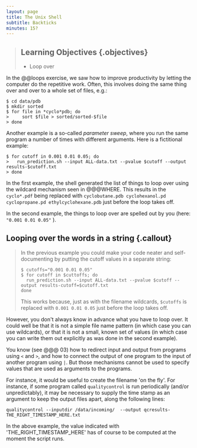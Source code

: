 ```yaml
---
layout: page
title: The Unix Shell
subtitle: Backticks
minutes: 15?
---
```

> ## Learning Objectives {.objectives}
>
> *   Loop over 


In the @@loops exercise, we saw how to improve productivity by letting the computer do the repetitive work.
Often, this involves doing the same thing over and over to a whole set of files, e.g.:

~~~{.bash}
$ cd data/pdb
$ mkdir sorted
$ for file in *cyclo*pdb; do
>     sort $file > sorted/sorted-$file
> done
~~~

Another example is a so-called *parameter sweep*, where you run the same program a number of times
with different arguments. Here is a fictitional example:

~~~{.bash}
$ for cutoff in 0.001 0.01 0.05; do
>   run_prediction.sh --input ALL-data.txt --pvalue $cutoff --output results-$cutoff.txt
> done
~~~

In the first example, the shell generated the list of things to loop
over using the wildcard mechanism seen in @@@WHERE. This results in the `cyclo*.pdf` being replaced with
`cyclobutane.pdb cyclohexanol.pd cyclopropane.pd ethylcyclohexane.pdb` just before the loop takes off.

In the second example, the things to loop over are spelled out by you
(here: `"0.001 0.01 0.05"` ).

## Looping over the words in a string {.callout}
>
> In the previous example you could make your code neater and self-documenting by putting the cutoff values
> in a separate string:
> ~~~
> $ cutoffs="0.001 0.01 0.05"
> $ for cutoff in $cuttoffs; do
>   run_prediction.sh --input ALL-data.txt --pvalue $cutoff --output results-cutoff=$cutoff.txt
> done
> ~~~
> This works because, just as with the filename wildcards, `$cutoffs` is replaced with `0.001 0.01 0.05` just
> before the loop takes off. 

However, you don't always know in advance what you have to loop over. It
could well be that it is not a simple file name pattern (in which case
you can use wildcards), or that it is not a small, known set of values
(in which case you can write them out explicitly as was done in the
second example). 

You know (see @@@ 03) how to redirect input and output from programs using
`<` and `>`, and how to connect the output of one program to the input
of another program using `|`. But those mechanisms cannot be used to
specify values that are used as arguments to the programs.

For instance, it would be useful to create the filename 'on the
fly'. For instance, if some program called `qualitycontrol` is run periodically
(and/or unpredictably), it may be necessary to supply the time stamp as
an argument to keep the output files apart, along the following lines:

~~~
qualitycontrol --inputdir /data/incoming/  --output qcresults-THE_RIGHT_TIMESTAMP_HERE.txt
~~~

In the above example, the value indicated with
'THE_RIGHT_TIMESTAMP_HERE' has of course to be computed at the moment
the script runs.


